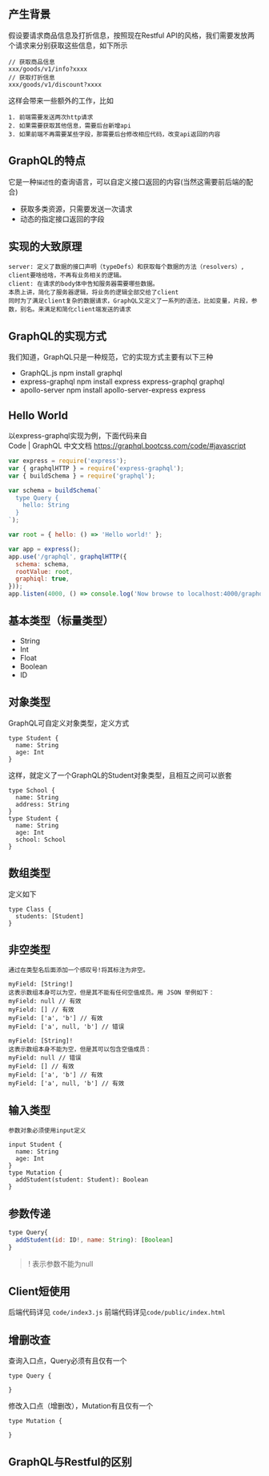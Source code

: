 ## 产生背景
  假设要请求商品信息及打折信息，按照现在Restful API的风格，我们需要发放两个请求来分别获取这些信息，如下所示
```
// 获取商品信息
xxx/goods/v1/info?xxxx
// 获取打折信息
xxx/goods/v1/discount?xxxx
```
这样会带来一些额外的工作，比如  
```
1. 前端需要发送两次http请求
2. 如果需要获取其他信息，需要后台新增api
3. 如果前端不再需要某些字段，那需要后台修改相应代码，改变api返回的内容
```
## GraphQL的特点
它是一种`描述性`的查询语言，可以自定义接口返回的内容(当然这需要前后端的配合)
- 获取多类资源，只需要发送一次请求
- 动态的指定接口返回的字段

## 实现的大致原理
```
server: 定义了数据的接口声明（typeDefs）和获取每个数据的方法（resolvers）, client要啥给啥，不再有业务相关的逻辑。
client: 在请求的body体中告知服务器需要哪些数据。
本质上讲，简化了服务器逻辑，将业务的逻辑全部交给了client
同时为了满足client复杂的数据请求，GraphQL又定义了一系列的语法，比如变量，片段，参数，别名。来满足和简化client端发送的请求
```

## GraphQL的实现方式
我们知道，GraphQL只是一种规范，它的实现方式主要有以下三种
- GraphQL.js        npm install graphql
- express-graphql   npm install express express-graphql graphql
- apollo-server     npm install apollo-server-express express

## Hello World
以express-graphql实现为例，下面代码来自  
Code | GraphQL 中文文档
https://graphql.bootcss.com/code/#javascript
```js
var express = require('express');
var { graphqlHTTP } = require('express-graphql');
var { buildSchema } = require('graphql');

var schema = buildSchema(`
  type Query {
    hello: String
  }
`);

var root = { hello: () => 'Hello world!' };

var app = express();
app.use('/graphql', graphqlHTTP({
  schema: schema,
  rootValue: root,
  graphiql: true,
}));
app.listen(4000, () => console.log('Now browse to localhost:4000/graphql'));
```

## 基本类型（标量类型）
- String
- Int
- Float
- Boolean
- ID

## 对象类型
GraphQL可自定义对象类型，定义方式
```
type Student {
  name: String
  age: Int
}
```
这样，就定义了一个GraphQL的Student对象类型，且相互之间可以嵌套
```
type School {
  name: String
  address: String
}
type Student {
  name: String
  age: Int
  school: School
}
```

## 数组类型
定义如下
```
type Class {
  students: [Student]
}
```
## 非空类型
```
通过在类型名后面添加一个感叹号!将其标注为非空。

myField: [String!]
这表示数组本身可以为空，但是其不能有任何空值成员。用 JSON 举例如下：
myField: null // 有效
myField: [] // 有效
myField: ['a', 'b'] // 有效
myField: ['a', null, 'b'] // 错误

myField: [String]!
这表示数组本身不能为空，但是其可以包含空值成员：
myField: null // 错误
myField: [] // 有效
myField: ['a', 'b'] // 有效
myField: ['a', null, 'b'] // 有效
```

## 输入类型
```
参数对象必须使用input定义

input Student {
  name: String
  age: Int
}
type Mutation {
  addStudent(student: Student): Boolean
}
```

## 参数传递
```js
type Query{
  addStudent(id: ID!, name: String): [Boolean]
}
```
> ! 表示参数不能为null

## Client短使用
后端代码详见 `code/index3.js`
前端代码详见`code/public/index.html`

## 增删改查
查询入口点，Query必须有且仅有一个
```
type Query {

}
```

修改入口点（增删改），Mutation有且仅有一个
```
type Mutation {

}

```

## GraphQL与Restful的区别
